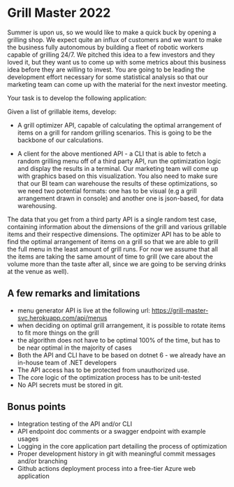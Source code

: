 # Grill Master 2022

Summer is upon us, so we would like to make a quick buck by opening a grilling shop. We expect quite an influx of customers and we want to make the business fully autonomous by building a fleet of robotic workers capable of grilling 24/7. We pitched this idea to a few investors and they loved it, but they want us to come up with some metrics about this business idea before they are willing to invest. You are going to be leading the development effort necessary for some statistical analysis so that our marketing team can come up with the material for the next investor meeting.

Your task is to develop the following application:

Given a list of grillable items, develop:

- A grill optimizer API, capable of calculating the optimal arrangement of items on a grill for random grilling scenarios. This is going to be the backbone of our calculations.

- A client for the above mentioned API - a CLI that is able to fetch a random grilling menu off of a third party API, run the optimization logic and display the results in a terminal. Our marketing team will come up with graphics based on this visualization. You also need to make sure that our BI team can warehouse the results of these optimizations, so we need two potential formats: one has to be visual (e.g a grill arrangement drawn in console) and another one is json-based, for data warehousing.

The data that you get from a third party API is a single random test case, containing information about the dimensions of the grill and various grillable items and their respective dimensions.
The optimizer API has to be able to find the optimal arrangement of items on a grill so that we are able to grill the full menu in the least amount of grill runs. For now we assume that all the items are taking the same amount of time to grill (we care about the volume more than the taste after all, since we are going to be serving drinks at the venue as well).

## A few remarks and limitations
- menu generator API is live at the following url:
https://grill-master-svc.herokuapp.com/api/menus
- when deciding on optimal grill arrangement, it is possible to rotate items to fit more things on the grill
- the algorithm does not have to be optimal 100% of the time, but has to be near optimal in the majority of cases
- Both the API and CLI have to be based on dotnet 6 - we already have an in-house team of .NET developers
- The API access has to be protected from unauthorized use.
- The core logic of the optimization process has to be unit-tested
- No API secrets must be stored in git.

## Bonus points
- Integration testing of the API and/or CLI
- API endpoint doc comments or a swagger endpoint with example usages
- Logging in the core application part detailing the process of optimization
- Proper development history in git with meaningful commit messages and/or branching
- Github actions deployment process into a free-tier Azure web application
